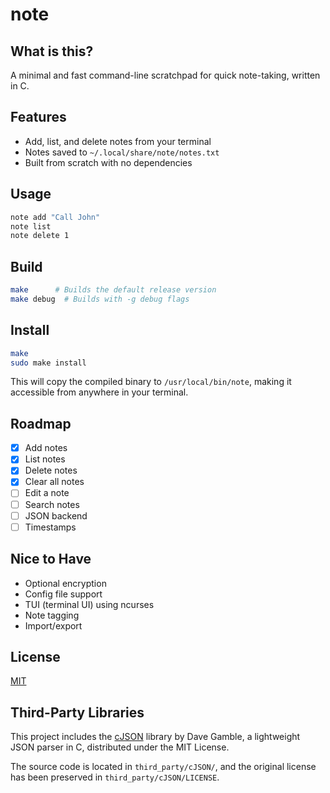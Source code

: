 # note

## What is this?
A minimal and fast command-line scratchpad for quick note-taking, written in C.

## Features
- Add, list, and delete notes from your terminal
- Notes saved to `~/.local/share/note/notes.txt`
- Built from scratch with no dependencies

## Usage

```bash
note add "Call John"
note list
note delete 1
```

## Build

```bash
make      # Builds the default release version
make debug  # Builds with -g debug flags
```

## Install

```bash
make
sudo make install
```
This will copy the compiled binary to `/usr/local/bin/note`, making it accessible from anywhere in your terminal.

## Roadmap
- [x] Add notes
- [x] List notes
- [x] Delete notes
- [x] Clear all notes
- [ ] Edit a note
- [ ] Search notes
- [ ] JSON backend
- [ ] Timestamps

## Nice to Have
- Optional encryption
- Config file support
- TUI (terminal UI) using ncurses
- Note tagging
- Import/export

## License

[MIT](https://github.com/nicolast654/note/blob/main/LICENSE)

## Third-Party Libraries

This project includes the [cJSON](https://github.com/DaveGamble/cJSON) library by Dave Gamble, a lightweight JSON parser in C, distributed under the MIT License.

The source code is located in `third_party/cJSON/`, and the original license has been preserved in `third_party/cJSON/LICENSE`.
